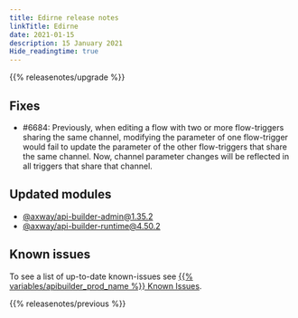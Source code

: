 ```yaml
---
title: Edirne release notes
linkTitle: Edirne
date: 2021-01-15
description: 15 January 2021
Hide_readingtime: true
---
```


{{% releasenotes/upgrade %}}

## Fixes

* #6684: Previously, when editing a flow with two or more flow-triggers sharing the same channel, modifying the parameter of one flow-trigger would fail to update the parameter of the other flow-triggers that share the same channel. Now, channel parameter changes will be reflected in all triggers that share that channel.

## Updated modules

* [@axway/api-builder-admin@1.35.2](https://www.npmjs.com/package/@axway/api-builder-admin/v/1.35.2)
* [@axway/api-builder-runtime@4.50.2](https://www.npmjs.com/package/@axway/api-builder-runtime/v/4.50.2)

## Known issues

To see a list of up-to-date known-issues see [{{% variables/apibuilder_prod_name %}} Known Issues](/docs/known_issues/).

{{% releasenotes/previous %}}
